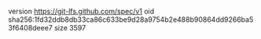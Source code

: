 version https://git-lfs.github.com/spec/v1
oid sha256:1fd32ddb8db33ca86c633be9d28a9754b2e488b90864dd9266ba53f6408deee7
size 3597
